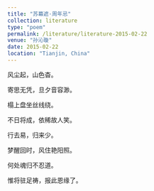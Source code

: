```yaml
---
title: "苏幕遮·周年忌"
collection: literature
type: "poem"
permalink: /literature/literature-2015-02-22
venue: "孙沁璇"
date: 2015-02-22
location: "Tianjin, China"
---
```


风尘起，山色杳。

寄思无凭，旦夕音容渺。

榻上盘坐丝线绕。

不日将成，依稀故人笑。

行去易，归来少。

梦醒回时，风住艳阳照。

何处魂归不忍道。

惟将驻足祷，报此恩缘了。